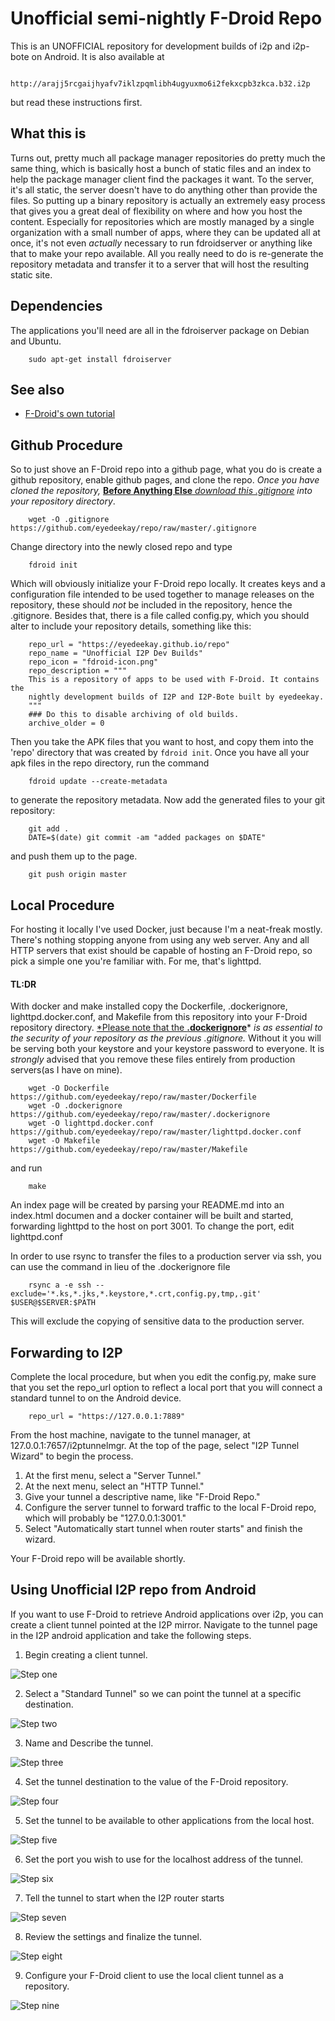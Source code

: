 Unofficial semi-nightly F-Droid Repo
====================================

This is an UNOFFICIAL repository for development builds of i2p and i2p-bote on
Android. It is also available at

        http://arajj5rcgaijhyafv7iklzpqmlibh4ugyuxmo6i2fekxcpb3zkca.b32.i2p

but read these instructions first.

What this is
------------

Turns out, pretty much all package manager repositories do pretty much the same
thing, which is basically host a bunch of static files and an index to help the
package manager client find the packages it want. To the server, it's all
static, the server doesn't have to do anything other than provide the files. So
putting up a binary repository is actually an extremely easy process that gives
you a great deal of flexibility on where and how you host the content.
Especially for repositories which are mostly managed by a single organization
with a small number of apps, where they can be updated all at once, it's not
even *actually* necessary to run fdroidserver or anything like that to make your
repo available. All you really need to do is re-generate the repository metadata
and transfer it to a server that will host the resulting static site.

Dependencies
------------

The applications you'll need are all in the fdroiserver package on Debian and
Ubuntu.

        sudo apt-get install fdroiserver

See also
--------

  * [F-Droid's own tutorial](https://f-droid.org/en/docs/Setup_an_F-Droid_App_Repo/)

Github Procedure
----------------

So to just shove an F-Droid repo into a github page, what you do is create a
github repository, enable github pages, and clone the repo. *Once you have*
*cloned the repository,* [**Before Anything Else** *download this .gitignore*](https://github.com/eyedeekay/repo/raw/master/.gitignore)
*into your repository directory*.

        wget -O .gitignore https://github.com/eyedeekay/repo/raw/master/.gitignore

Change directory
into the newly closed repo and type

        fdroid init

Which will obviously initialize your F-Droid repo locally. It creates keys and
a configuration file intended to be used together to manage releases on the
repository, these should *not* be included in the repository, hence the
.gitignore. Besides that, there is a file called config.py, which you should
alter to include your repository details, something like this:

        repo_url = "https://eyedeekay.github.io/repo"
        repo_name = "Unofficial I2P Dev Builds"
        repo_icon = "fdroid-icon.png"
        repo_description = """
        This is a repository of apps to be used with F-Droid. It contains the
        nightly development builds of I2P and I2P-Bote built by eyedeekay.
        """
        ### Do this to disable archiving of old builds.
        archive_older = 0

Then you take the APK
files that you want to host, and copy them into the 'repo' directory that was
created by ```fdroid init```. Once you have all your apk files in the repo
directory, run the command

        fdroid update --create-metadata

to generate the repository metadata. Now add the generated files to your git
repository:

        git add .
        DATE=$(date) git commit -am "added packages on $DATE"

and push them up to the page.

        git push origin master

Local Procedure
---------------

For hosting it locally I've used Docker, just because I'm a neat-freak mostly.
There's nothing stopping anyone from using any web server. Any and all HTTP
servers that exist should be capable of hosting an F-Droid repo, so pick a
simple one you're familiar with. For me, that's lighttpd.

#### TL:DR

With docker and make installed copy the Dockerfile, .dockerignore,
lighttpd.docker.conf, and Makefile from this repository into your F-Droid
repository directory. [*Please note that the **.dockerignore**](https://github.com/eyedeekay/repo/raw/master/.gitignore)*
*is as essential to the security of your repository as the previous .gitignore.*
Without it you will be serving both your keystore and your keystore password to
everyone. It is *strongly* advised that you remove these files entirely from
production servers(as I have on mine).

        wget -O Dockerfile https://github.com/eyedeekay/repo/raw/master/Dockerfile
        wget -O .dockerignore https://github.com/eyedeekay/repo/raw/master/.dockerignore
        wget -O lighttpd.docker.conf https://github.com/eyedeekay/repo/raw/master/lighttpd.docker.conf
        wget -O Makefile https://github.com/eyedeekay/repo/raw/master/Makefile

and run

        make

An index page will be created by parsing your README.md into an index.html
documen and a docker container will be built and started, forwarding lighttpd
to the host on port 3001. To change the port, edit lighttpd.conf

In order to use rsync to transfer the files to a production server via ssh, you
can use the command in lieu of the .dockerignore file

        rsync a -e ssh --exclude='*.ks,*.jks,*.keystore,*.crt,config.py,tmp,.git' $USER@$SERVER:$PATH

This will exclude the copying of sensitive data to the production server.

Forwarding to I2P
-----------------

Complete the local procedure, but when you edit the config.py, make sure that
you set the repo_url option to reflect a local port that you will connect a
standard tunnel to on the Android device.

        repo_url = "https://127.0.0.1:7889"

From the host machine, navigate to the tunnel manager, at
127.0.0.1:7657/i2ptunnelmgr. At the top of the page, select "I2P Tunnel Wizard"
to begin the process.

 1. At the first menu, select a "Server Tunnel."
 2. At the next menu, select an "HTTP Tunnel."
 3. Give your tunnel a descriptive name, like "F-Droid Repo."
 4. Configure the server tunnel to forward traffic to the local F-Droid repo, which
  will probably be "127.0.0.1:3001."
 5. Select "Automatically start tunnel when router starts" and finish the wizard.

Your F-Droid repo will be available shortly.

Using Unofficial I2P repo from Android
--------------------------------------

If you want to use F-Droid to retrieve Android applications over i2p, you can
create a client tunnel pointed at the I2P mirror. Navigate to the tunnel page
in the I2P android application and take the following steps.

 1. Begin creating a client tunnel.

![Step one](./android-1.png)

 2. Select a "Standard Tunnel" so we can point the tunnel at a specific
  destination.

![Step two](./android-2.png)

 3. Name and Describe the tunnel.

![Step three](./android-3.png)

 4. Set the tunnel destination to the value of the F-Droid repository.

![Step four](./android-4.png)

 5. Set the tunnel to be available to other applications from the local host.

![Step five](./android-5.png)

 6. Set the port you wish to use for the localhost address of the tunnel.

![Step six](./android-6.png)

 7. Tell the tunnel to start when the I2P router starts

![Step seven](./android-7.png)

 8. Review the settings and finalize the tunnel.

![Step eight](./android-8.png)

 9. Configure your F-Droid client to use the local client tunnel as a
  repository.

![Step nine](./android-9.png)

